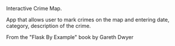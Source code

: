 Interactive Crime Map.

App that allows user to mark crimes on the map and
entering date, category, description of the crime.

From the "Flask By Example" book by Gareth Dwyer
